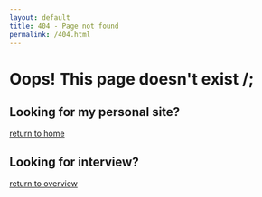 ```yaml
---
layout: default
title: 404 - Page not found
permalink: /404.html
---
```

# Oops! This page doesn't exist /;

## Looking for my personal site?
[return to home](/)

## Looking for interview?
[return to overview](/interview)